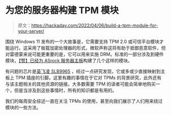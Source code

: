 # 为您的服务器构建 TPM 模块

> 原文：<https://hackaday.com/2022/04/06/build-a-tpm-module-for-your-server/>

围绕 Windows 11 发布的一个大故事是，它需要支持 TPM 2.0 或可信平台模块才能运行。这采用了板载加密处理器的形式，微软声称这将有助于抵御恶意软件，但对雷德蒙来说可能更重要的是，它可以用来实施 DRM。标准的一部分涉及到硬件模块，[【赞】已经为 ASrock 服务器主板](https://zanechua.com/blog/diy-tpm-module)构建了几个这样的模块。

有问题的芯片是[英飞凌 SLB9965](https://www.infineon.com/cms/en/product/security-smart-card-solutions/optiga-embedded-security-solutions/optiga-tpm/slb-9665tt2.0/) ，经过一点研究发现，它或多或少直接映射到主板上 TPM 插座的引脚。这里有趣的事情在于它对 TPMs 的背景研究，此外还有与该主题相关的其他资源的链接。大多数需要 TPM 的读者可能会简单地购买一个，但是当涉及到这些事情时，所有的知识都是有用的。

我们的每周安全综述一直在关注 TPMs 的使用，甚至向我们展示了人们用来绕过模块的一些方法。